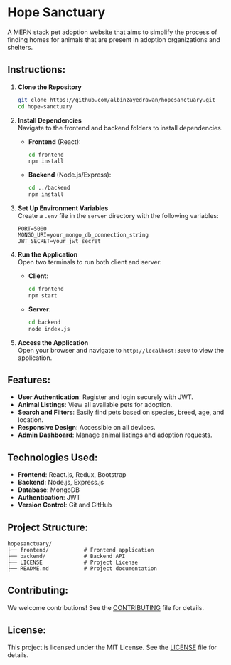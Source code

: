 # Hope Sanctuary

A MERN stack pet adoption website that aims to simplify the process of finding homes for animals that are present in adoption organizations and shelters.

## Instructions:

1. **Clone the Repository**  
   ```bash
   git clone https://github.com/albinzayedrawan/hopesanctuary.git
   cd hope-sanctuary
   ```

2. **Install Dependencies**  
   Navigate to the frontend and backend folders to install dependencies.  
   - **Frontend** (React):  
     ```bash
     cd frontend
     npm install
     ```
   - **Backend** (Node.js/Express):  
     ```bash
     cd ../backend
     npm install
     ```

3. **Set Up Environment Variables**  
   Create a `.env` file in the `server` directory with the following variables:  
   ```env
   PORT=5000
   MONGO_URI=your_mongo_db_connection_string
   JWT_SECRET=your_jwt_secret
   ```

4. **Run the Application**  
   Open two terminals to run both client and server:  
   - **Client**:  
     ```bash
     cd frontend
     npm start
     ```
   - **Server**:  
     ```bash
     cd backend
     node index.js
     ```

5. **Access the Application**  
   Open your browser and navigate to `http://localhost:3000` to view the application.

## Features:

- **User Authentication**: Register and login securely with JWT.
- **Animal Listings**: View all available pets for adoption.
- **Search and Filters**: Easily find pets based on species, breed, age, and location.
- **Responsive Design**: Accessible on all devices.
- **Admin Dashboard**: Manage animal listings and adoption requests.

## Technologies Used:

- **Frontend**: React.js, Redux, Bootstrap
- **Backend**: Node.js, Express.js
- **Database**: MongoDB
- **Authentication**: JWT
- **Version Control**: Git and GitHub

## Project Structure:

```plaintext
hopesanctuary/
├── frontend/           # Frontend application
├── backend/            # Backend API
├── LICENSE             # Project License
├── README.md           # Project documentation
```

## Contributing:

We welcome contributions! See the [CONTRIBUTING](CONTRIBUTING) file for details.

## License:

This project is licensed under the MIT License. See the [LICENSE](LICENSE) file for details.
